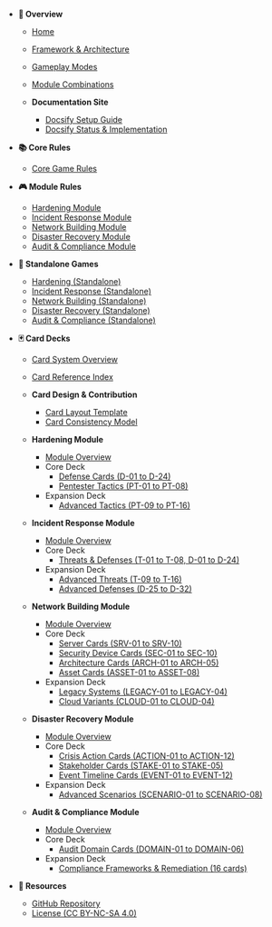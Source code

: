 <!-- Incident Zero Documentation Sidebar -->

- **📖 Overview**
  - [Home](README.md)
  - [Framework & Architecture](docs/FRAMEWORK.md)
  - [Gameplay Modes](docs/gameplay-modes.md)
  - [Module Combinations](docs/module-combinations.md)

  - **Documentation Site**
    - [Docsify Setup Guide](docs/DOCSIFY_SETUP.md)
    - [Docsify Status & Implementation](docs/DOCSIFY_STATUS.md)

- **📚 Core Rules**
  - [Core Game Rules](docs/rules/core-rules.md)

- **🎮 Module Rules**
  - [Hardening Module](docs/rules/module-hardening.md)
  - [Incident Response Module](docs/rules/module-incident-response.md)
  - [Network Building Module](docs/rules/module-network-building.md)
  - [Disaster Recovery Module](docs/rules/module-disaster-recovery.md)
  - [Audit & Compliance Module](docs/rules/module-audit-compliance.md)

- **🎲 Standalone Games**
  - [Hardening (Standalone)](docs/standalone-games/hardening.md)
  - [Incident Response (Standalone)](docs/standalone-games/incident-response.md)
  - [Network Building (Standalone)](docs/standalone-games/network-building.md)
  - [Disaster Recovery (Standalone)](docs/standalone-games/disaster-recovery.md)
  - [Audit & Compliance (Standalone)](docs/standalone-games/audit-compliance.md)

- **🃏 Card Decks**
  - [Card System Overview](cards/README.md)
  - [Card Reference Index](cards/CARD_REFERENCE.md)

  - **Card Design & Contribution**
    - [Card Layout Template](docs/CARD_DESIGN/CARD_LAYOUT_TEMPLATE.md)
    - [Card Consistency Model](docs/CARD_DESIGN/CARD_CONSISTENCY_MODEL.md)

  - **Hardening Module**
    - [Module Overview](cards/hardening/README.md)
    - Core Deck
      - [Defense Cards (D-01 to D-24)](cards/hardening/core-deck/defense-cards.md)
      - [Pentester Tactics (PT-01 to PT-08)](cards/hardening/core-deck/pentester-tactic-cards.md)
    - Expansion Deck
      - [Advanced Tactics (PT-09 to PT-16)](cards/hardening/expansion-deck/advanced-tactics.md)

  - **Incident Response Module**
    - [Module Overview](cards/incident-response/README.md)
    - Core Deck
      - [Threats & Defenses (T-01 to T-08, D-01 to D-24)](cards/incident-response/core-deck/threat-defense-cards.md)
    - Expansion Deck
      - [Advanced Threats (T-09 to T-16)](cards/incident-response/expansion-deck/advanced-threats.md)
      - [Advanced Defenses (D-25 to D-32)](cards/incident-response/expansion-deck/advanced-defenses.md)

  - **Network Building Module**
    - [Module Overview](cards/network-building/README.md)
    - Core Deck
      - [Server Cards (SRV-01 to SRV-10)](cards/network-building/core-deck/server-cards.md)
      - [Security Device Cards (SEC-01 to SEC-10)](cards/network-building/core-deck/security-device-cards.md)
      - [Architecture Cards (ARCH-01 to ARCH-05)](cards/network-building/core-deck/architecture-cards.md)
      - [Asset Cards (ASSET-01 to ASSET-08)](cards/network-building/core-deck/asset-cards.md)
    - Expansion Deck
      - [Legacy Systems (LEGACY-01 to LEGACY-04)](cards/network-building/expansion-deck/legacy-systems.md)
      - [Cloud Variants (CLOUD-01 to CLOUD-04)](cards/network-building/expansion-deck/cloud-variants.md)

  - **Disaster Recovery Module**
    - [Module Overview](cards/disaster-recovery/README.md)
    - Core Deck
      - [Crisis Action Cards (ACTION-01 to ACTION-12)](cards/disaster-recovery/core-deck/crisis-action-cards.md)
      - [Stakeholder Cards (STAKE-01 to STAKE-05)](cards/disaster-recovery/core-deck/stakeholder-cards.md)
      - [Event Timeline Cards (EVENT-01 to EVENT-12)](cards/disaster-recovery/core-deck/event-cards.md)
    - Expansion Deck
      - [Advanced Scenarios (SCENARIO-01 to SCENARIO-08)](cards/disaster-recovery/expansion-deck/advanced-scenarios.md)

  - **Audit & Compliance Module**
    - [Module Overview](cards/audit-compliance/README.md)
    - Core Deck
      - [Audit Domain Cards (DOMAIN-01 to DOMAIN-06)](cards/audit-compliance/core-deck/audit-domain-cards.md)
    - Expansion Deck
      - [Compliance Frameworks & Remediation (16 cards)](cards/audit-compliance/expansion-deck/compliance-frameworks.md)

- **🔗 Resources**
  - [GitHub Repository](https://github.com/retroverse-studios/incident-zero)
  - [License (CC BY-NC-SA 4.0)](LICENSE)
